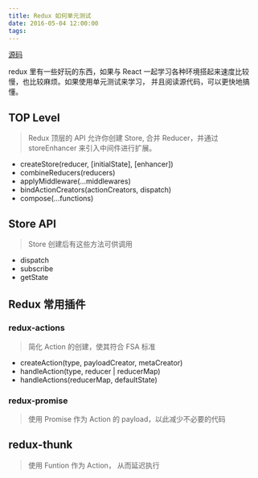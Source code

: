 ```yaml
---
title: Redux 如何单元测试
date: 2016-05-04 12:00:00
tags:
---
```


[源码](https://github.com/longtian/redux-unit-test-example)

redux 里有一些好玩的东西，如果与 React 一起学习各种环境搭起来速度比较慢，也比较麻烦。如果使用单元测试来学习，
并且阅读源代码，可以更快地搞懂。

## TOP Level
> Redux 顶层的 API 允许你创建 Store, 合并 Reducer，并通过 storeEnhancer 来引入中间件进行扩展。

- createStore(reducer, [initialState], [enhancer])
- combineReducers(reducers)
- applyMiddleware(...middlewares)
- bindActionCreators(actionCreators, dispatch)
- compose(...functions)

## Store API
> Store 创建后有这些方法可供调用

- dispatch
- subscribe
- getState

## Redux 常用插件

### redux-actions
> 简化 Action 的创建，使其符合 FSA 标准

- createAction(type, payloadCreator, metaCreator)
- handleAction(type, reducer | reducerMap)
- handleActions(reducerMap, defaultState)

### redux-promise
> 使用 Promise 作为 Action 的 payload，以此减少不必要的代码

## redux-thunk
> 使用 Funtion 作为 Action， 从而延迟执行
